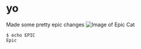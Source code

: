 # yo
Made some pretty epic changes
![Image of Epic Cat](https://octodex.github.com/images/yaktocat.png)

```
$ echo EPIC
Epic
```
